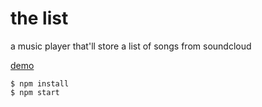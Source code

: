 # the list

a music player that'll store a list of songs from soundcloud

[demo](http://brandly.github.io/thelist)

```shell
$ npm install
$ npm start
```
